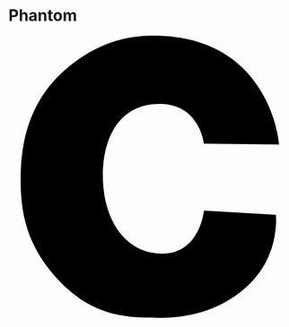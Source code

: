 # Phantom

<svg role="img" viewBox="0 0 24 24" xmlns="http://www.w3.org/2000/svg"><title>C</title><path d="M16.5921 9.1962s-.354-3.298-3.627-3.39c-3.2741-.09-4.9552 2.474-4.9552 6.14 0 3.6651 1.858 6.5972 5.0451 6.5972 3.184 0 3.5381-3.665 3.5381-3.665l6.1041.365s.36 3.31-2.196 5.836c-2.552 2.5241-5.6901 2.9371-7.8762 2.9201-2.19-.017-5.2261.034-8.1602-2.97-2.938-3.0101-3.436-5.9302-3.436-8.8002 0-2.8701.556-6.6702 4.047-9.5502C7.444.72 9.849 0 12.254 0c10.0422 0 10.7172 9.2602 10.7172 9.2602z"/></svg>
